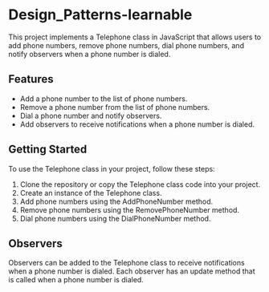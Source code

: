 # Design_Patterns-learnable
 
This project implements a Telephone class in JavaScript that allows users to add phone numbers, remove phone numbers, dial phone numbers, and notify observers when a phone number is dialed. 
 
## Features 
 
- Add a phone number to the list of phone numbers. 
- Remove a phone number from the list of phone numbers. 
- Dial a phone number and notify observers. 
- Add observers to receive notifications when a phone number is dialed. 
 
## Getting Started 
 
To use the Telephone class in your project, follow these steps: 
 
1. Clone the repository or copy the Telephone class code into your project. 
2. Create an instance of the Telephone class. 
3. Add phone numbers using the  AddPhoneNumber  method. 
4. Remove phone numbers using the  RemovePhoneNumber  method. 
5. Dial phone numbers using the  DialPhoneNumber  method. 
 
## Observers 
 
Observers can be added to the Telephone class to receive notifications when a phone number is dialed. Each observer has an  update  method that is called when a phone number is dialed. 
